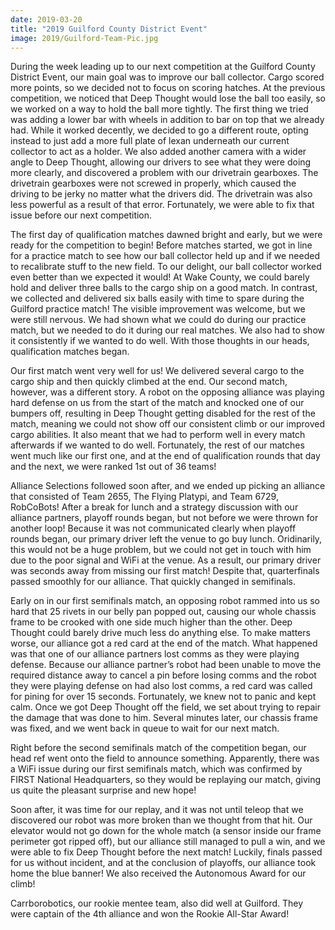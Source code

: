 ```yaml
---
date: 2019-03-20
title: "2019 Guilford County District Event"
image: 2019/Guilford-Team-Pic.jpg
---
```


During the week leading up to our next competition at the Guilford County District Event, our main goal was to improve our ball collector. Cargo scored more points, so we decided not to focus on scoring hatches. At the previous competition, we noticed that Deep Thought would lose the ball too easily, so we worked on a way to hold the ball more tightly. The first thing we tried was adding a lower bar with wheels in addition to bar on top that we already had. While it worked decently, we decided to go a different route, opting instead to just add a more full plate of lexan underneath our current collector to act as a holder. We also added another camera with a wider angle to Deep Thought, allowing our drivers to see what they were doing more clearly, and discovered a problem with our drivetrain gearboxes. The drivetrain gearboxes were not screwed in properly, which caused the driving to be jerky no matter what the drivers did. The drivetrain was also less powerful as a result of that error. Fortunately, we were able to fix that issue before our next competition.

The first day of qualification matches dawned bright and early, but we were ready for the competition to begin! Before matches started, we got in line for a practice match to see how our ball collector held up and if we needed to recalibrate stuff to the new field. To our delight, our ball collector worked even better than we expected it would! At Wake County, we could barely hold and deliver three balls to the cargo ship on a good match. In contrast, we collected and delivered six balls easily with time to spare during the Guilford practice match! The visible improvement was welcome, but we were still nervous. We had shown what we could do during our practice match, but we needed to do it during our real matches. We also had to show it consistently if we wanted to do well. With those thoughts in our heads, qualification matches began.

Our first match went very well for us! We delivered several cargo to the cargo ship and then quickly climbed at the end. Our second match, however, was a different story. A robot on the opposing alliance was playing hard defense on us from the start of the match and knocked one of our bumpers off, resulting in Deep Thought getting disabled for the rest of the match, meaning we could not show off our consistent climb or our improved cargo abilities. It also meant that we had to perform well in every match afterwards if we wanted to do well. Fortunately, the rest of our matches went much like our first one, and at the end of qualification rounds that day and the next, we were ranked 1st out of 36 teams!

Alliance Selections followed soon after, and we ended up picking an alliance that consisted of Team 2655, The Flying Platypi, and Team 6729, RobCoBots! After a break for lunch and a strategy discussion with our alliance partners, playoff rounds began, but not before we were thrown for another loop! Because it was not communicated clearly when playoff rounds began, our primary driver left the venue to go buy lunch. Oridinarily, this would not be a huge problem, but we could not get in touch with him due to the poor signal and WiFi at the venue. As a result, our primary driver was seconds away from missing our first match! Despite that, quarterfinals passed smoothly for our alliance. That quickly changed in semifinals.

Early on in our first semifinals match, an opposing robot rammed into us so hard that 25 rivets in our belly pan popped out, causing our whole chassis frame to be crooked with one side much higher than the other. Deep Thought could barely drive much less do anything else. To make matters worse, our alliance got a red card at the end of the match. What happened was that one of our alliance partners lost comms as they were playing defense. Because our alliance partner’s robot had been unable to move the required distance away to cancel a pin before losing comms and the robot they were playing defense on had also lost comms, a red card was called for pining for over 15 seconds. Fortunately, we knew not to panic and kept calm. Once we got Deep Thought off the field, we set about trying to repair the damage that was done to him. Several minutes later, our chassis frame was fixed, and we went back in queue to wait for our next match.

Right before the second semifinals match of the competition began, our head ref went onto the field to announce something. Apparently, there was a WiFi issue during our first semifinals match, which was confirmed by FIRST National Headquarters, so they would be replaying our match, giving us quite the pleasant surprise and new hope!

Soon after, it was time for our replay, and it was not until teleop that we discovered our robot was more broken than we thought from that hit. Our elevator would not go down for the whole match (a sensor inside our frame perimeter got ripped off), but our alliance still managed to pull a win, and we were able to fix Deep Thought before the next match! Luckily, finals passed for us without incident, and at the conclusion of playoffs, our alliance took home the blue banner! We also received the Autonomous Award for our climb!

Carrborobotics, our rookie mentee team, also did well at Guilford. They were captain of the 4th alliance and won the Rookie All-Star Award!
